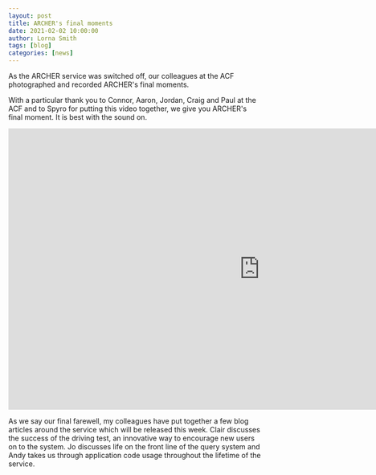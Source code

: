 ```yaml
---
layout: post
title: ARCHER's final moments
date: 2021-02-02 10:00:00
author: Lorna Smith
tags: [blog] 
categories: [news]
---
```




As the ARCHER service was switched off, our colleagues at the ACF photographed and recorded ARCHER's final moments. 

With a particular thank you to Connor, Aaron, Jordan, Craig and Paul at the ACF and to Spyro for putting this video together, we give you ARCHER's final moment. It is best with the sound on. 


<div>

<iframe title="Video"  width="1000" height="560" src="https://www.youtube.com/embed/SmM4ffwXlVo" frameborder="0" allow="accelerometer; autoplay; encrypted-media; gyroscope; picture-in-picture" allowfullscreen></iframe>

</div>


As we say our final farewell, my colleagues have put together a few blog articles around the service which will be released this week. Clair discusses the success of the driving test, an innovative way to encourage new users on to the system. Jo discusses life on the front line of the query system and Andy takes us through application code usage throughout the lifetime of the service.



